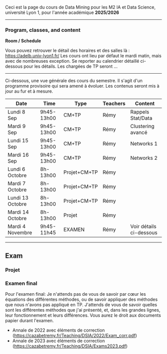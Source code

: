 
Ceci est la page du cours de Data Mining pour les M2 IA et Data Science, université Lyon 1, pour l'année académique **2025/2026**

-----

### Program, classes, and content

**Room / Schedule** 

Vous pouvez retrouver le détail des horaires et des salles là : https://adelb.univ-lyon1.fr/
Les cours ont lieu par défaut le mardi matin, mais avec de nombreuses exception. Se reporter au calendrier détaillé ci-dessous pour les détails. Les chargées de TP seront ...

----

Ci-dessous, une vue générale des cours du semestre. Il s'agit d'un programme provisoire qui sera amené à évoluer.
Les contenus seront mis à jour au fur et à mesure.

| Date | Time       | Type        | Teachers | Content |
|-----------|-------------|-------------|------------|------------|
| Lundi 8 Sep   | 9h45-13h00     | CM+TP          | Rémy       | Rappels Stat/Data |
| Mardi 9 Sep   | 9h45-13h00     | CM+TP          | Rémy       | Clustering avancé |
| Lundi 15 Sep  | 9h45-13h00     | CM+TP          | Rémy       | Networks 1 |
| Mardi 16 Sep   | 9h45-13h00     | CM+TP          | Rémy       | Networks 2 |
| Lundi 6 Octobre   | 8h-13h00     | Projet+CM+TP          | Rémy       |  |
| Mardi 7 Octobre   | 8h-13h00      | Projet+CM+TP          | Rémy       | |
| Lundi 13 Octobre   | 8h-13h00     | Projet+CM+TP          | Rémy       | |
| Mardi 14 Octobre   | 8h-13h00      | Projet          | Rémy       | |
| Mardi 4 Novembre   | 9h45-11h45     | EXAMEN          | Rémy       | Voir détails ci-dessous |


-----

## Exam

### Projet

### Examen final 
Pour l'examen final: Je n'attends pas de vous de savoir par cœur les équations des différentes méthodes, ou de savoir appliquer des méthodes que nous n'avons pas appliqué en TP. J'attends de vous de savoir quelles sont les différentes méthodes que j'ai présenté, et, dans les grandes lignes, leur fonctionnement et leurs différences. Vous aurez le droit aux documents papier durant l'examen. 
* Annale de 2022 avec éléments de correction (https://cazabetremy.fr/Teaching/DSIA/2022/Exam_corr.pdf)
* Annale de 2023 avec éléments de correction (https://cazabetremy.fr/Teaching/DSIA/Exams2023.pdf)
